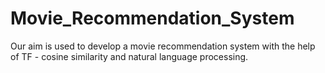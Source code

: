 # Movie_Recommendation_System
Our aim is used to develop a movie recommendation system with the help of TF - cosine similarity and natural language processing.
